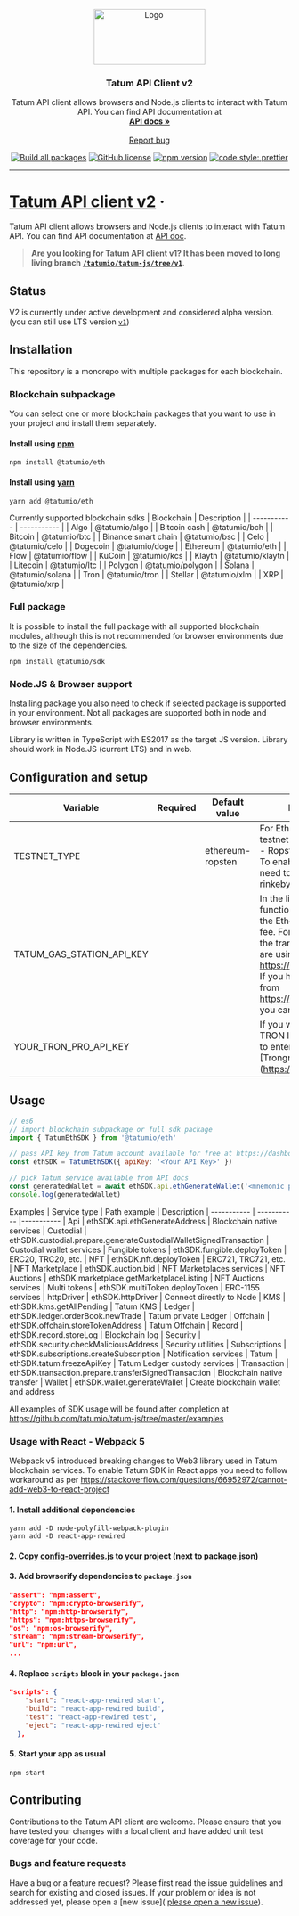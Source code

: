 <p align="center">
  <a href="https://getbootstrap.com/">
    <img src="https://tatum.io/images/Light.svg" alt="Logo" width="200" height="100">
  </a>
</p>

<h3 align="center">Tatum API Client v2</h3>

<p align="center">
  Tatum API client allows browsers and Node.js clients to interact with Tatum API. You can find API documentation at
  <br>
  <a href="https://tatum.io/apidoc"><strong>API docs »</strong></a>
  <br>
  <br>
  <a href="https://github.com/tatumio/tatum-js/issues/new?assignees=-&labels=bug&template=bug_report.yml">Report bug</a>
</p>

<div style="text-align: center;">

[![Build all packages](https://github.com/tatumio/tatum-js/actions/workflows/build.yaml/badge.svg?branch=master)](https://github.com/tatumio/tatum-js/actions/workflows/build.yaml) 
[![GitHub license](https://img.shields.io/npm/dm/@tatumio/tatum)](https://img.shields.io/npm/dm/@tatumio/tatum) 
[![npm version](https://img.shields.io/npm/v/@tatumio/sdk.svg?style=flat-square)](https://www.npmjs.com/package/@tatumio/sdk)
[![code style: prettier](https://img.shields.io/badge/code_style-prettier-ff69b4.svg)](https://github.com/prettier/prettier)

</div>

<hr>

# [Tatum API client v2](http://tatum.io/) &middot;

Tatum API client allows browsers and Node.js clients to interact with Tatum API. You can find API documentation at [API doc](https://tatum.io/apidoc).

> **Are you looking for Tatum API client v1? It has been moved to long living branch [`/tatumio/tatum-js/tree/v1`](https://github.com/tatumio/tatum-js/tree/v1)**.

## Status

V2 is currently under active development and considered alpha version. (you can still use LTS version [`v1`](https://github.com/tatumio/tatum-js/tree/v1))

## Installation

This repository is a monorepo with multiple packages for each blockchain.

### Blockchain subpackage

You can select one or more blockchain packages that you want to use in your project and install them separately.

#### Install using [npm](https://www.npmjs.com/)

```console
npm install @tatumio/eth
```

#### Install using [yarn](https://yarnpkg.com/)

```console
yarn add @tatumio/eth
```

Currently supported blockchain sdks
| Blockchain | Description |
| ----------- | ----------- |
| Algo | @tatumio/algo |
| Bitcoin cash | @tatumio/bch |
| Bitcoin | @tatumio/btc |
| Binance smart chain | @tatumio/bsc |
| Celo | @tatumio/celo |
| Dogecoin | @tatumio/doge |
| Ethereum | @tatumio/eth |
| Flow | @tatumio/flow |
| KuCoin | @tatumio/kcs |
| Klaytn | @tatumio/klaytn |
| Litecoin | @tatumio/ltc |
| Polygon | @tatumio/polygon |
| Solana | @tatumio/solana |
| Tron | @tatumio/tron |
| Stellar | @tatumio/xlm |
| XRP | @tatumio/xrp |

### Full package

It is possible to install the full package with all supported blockchain modules, although this is not recommended for browser environments due to the size of the dependencies.

```console
npm install @tatumio/sdk
```

### Node.JS & Browser support

Installing package you also need to check if selected package is supported in your environment. Not all packages are supported both in node and browser environments.

Library is written in TypeScript with ES2017 as the target JS version. Library should work in Node.JS (current LTS) and in web.

## Configuration and setup

| Variable                  | Required | Default value    | Description                                                                                                                                                                                                                                   |
| ------------------------- | -------- | ---------------- | --------------------------------------------------------------------------------------------------------------------------------------------------------------------------------------------------------------------------------------------- |
| TESTNET_TYPE              |          | ethereum-ropsten | For Ethereum, there are 2 testnet chains supported - Ropsten and Rinkeby. To enable Rinkeby, you need to use ethereum-rinkeby.                                                                                                                |
| TATUM_GAS_STATION_API_KEY |          |                  | In the library, there are functions for estimating the Ethereum transaction fee. For the estimation of the transaction fee, we are using https://ethgasstation.info. If you have your API key from https://ethgasstation.info you can use it. |
| YOUR_TRON_PRO_API_KEY     |          |                  | If you want to work with TRON locally, you need to enter API Key for [Trongrid] (https://trongrid.io).                                                                                                                                        |

## Usage

```js
// es6
// import blockchain subpackage or full sdk package
import { TatumEthSDK } from '@tatumio/eth'

// pass API key from Tatum account available for free at https://dashboard.tatum.io/
const ethSDK = TatumEthSDK({ apiKey: '<Your API Key>' })

// pick Tatum service available from API docs
const generatedWallet = await ethSDK.api.ethGenerateWallet('<mnemonic phrase>')
console.log(generatedWallet)
```

Examples
| Service type | Path example | Description
| ----------- | ----------- |-----------
| Api | ethSDK.api.ethGenerateAddress | Blockchain native services
| Custodial | ethSDK.custodial.prepare.generateCustodialWalletSignedTransaction | Custodial wallet services
| Fungible tokens | ethSDK.fungible.deployToken | ERC20, TRC20, etc.
| NFT | ethSDK.nft.deployToken | ERC721, TRC721, etc.
| NFT Marketplace | ethSDK.auction.bid | NFT Marketplaces services
| NFT Auctions | ethSDK.marketplace.getMarketplaceListing | NFT Auctions services
| Multi tokens | ethSDK.multiToken.deployToken | ERC-1155 services
| httpDriver | ethSDK.httpDriver | Connect directly to Node
| KMS | ethSDK.kms.getAllPending | Tatum KMS
| Ledger | ethSDK.ledger.orderBook.newTrade | Tatum private Ledger
| Offchain | ethSDK.offchain.storeTokenAddress | Tatum Offchain
| Record | ethSDK.record.storeLog | Blockchain log
| Security | ethSDK.security.checkMaliciousAddress | Security utilities
| Subscriptions | ethSDK.subscriptions.createSubscription | Notification services
| Tatum | ethSDK.tatum.freezeApiKey | Tatum Ledger custody services
| Transaction | ethSDK.transaction.prepare.transferSignedTransaction | Blockchain native transfer
| Wallet | ethSDK.wallet.generateWallet | Create blockchain wallet and address

All examples of SDK usage will be found after completion at https://github.com/tatumio/tatum-js/tree/master/examples

### Usage with React - Webpack 5

Webpack v5 introduced breaking changes to Web3 library used in Tatum blockchain services. To enable Tatum SDK in React apps you need to follow workaround as per https://stackoverflow.com/questions/66952972/cannot-add-web3-to-react-project

#### 1. Install additional dependencies

```console
yarn add -D node-polyfill-webpack-plugin
yarn add -D react-app-rewired
```

#### 2. Copy [config-overrides.js](https://github.com/npwork/create-react-app-with-webpack5/blob/main/config-overrides.js) to your project (next to package.json)

#### 3. Add browserify dependencies to `package.json`

```json
"assert": "npm:assert",
"crypto": "npm:crypto-browserify",
"http": "npm:http-browserify",
"https": "npm:https-browserify",
"os": "npm:os-browserify",
"stream": "npm:stream-browserify",
"url": "npm:url",
...

```

#### 4. Replace `scripts` block in your `package.json`

```json
"scripts": {
    "start": "react-app-rewired start",
    "build": "react-app-rewired build",
    "test": "react-app-rewired test",
    "eject": "react-app-rewired eject"
  },
```

#### 5. Start your app as usual

```console
npm start
```

## Contributing

Contributions to the Tatum API client are welcome. Please ensure
that you have tested your changes with a local client and have added unit test
coverage for your code.

### Bugs and feature requests

Have a bug or a feature request? Please first read the issue guidelines and search for existing and closed issues. If your problem or idea is not addressed yet, please open a [new issue]( [please open a new issue](https://github.com/twbs/bootstrap/issues/new/choose)).
